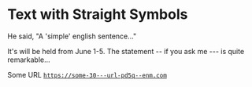 # Text with Straight Symbols

He said, "A 'simple' english sentence..."

It's will be held from June 1-5. The statement -- if you ask me --- is quite remarkable...

Some URL <code>https://some-30---url-pd5q--enm.com</code>
